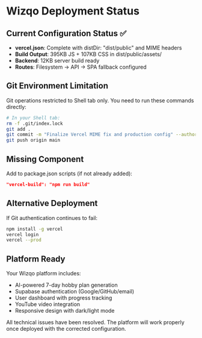 # Wizqo Deployment Status

## Current Configuration Status ✅
- **vercel.json**: Complete with distDir: "dist/public" and MIME headers
- **Build Output**: 395KB JS + 107KB CSS in dist/public/assets/
- **Backend**: 12KB server build ready
- **Routes**: Filesystem → API → SPA fallback configured

## Git Environment Limitation
Git operations restricted to Shell tab only. You need to run these commands directly:

```bash
# In your Shell tab:
rm -f .git/index.lock
git add .
git commit -m "Finalize Vercel MIME fix and production config" --author="wizqo <wizqo2024@gmail.com>"
git push origin main
```

## Missing Component
Add to package.json scripts (if not already added):
```json
"vercel-build": "npm run build"
```

## Alternative Deployment
If Git authentication continues to fail:
```bash
npm install -g vercel
vercel login
vercel --prod
```

## Platform Ready
Your Wizqo platform includes:
- AI-powered 7-day hobby plan generation
- Supabase authentication (Google/GitHub/email)
- User dashboard with progress tracking
- YouTube video integration
- Responsive design with dark/light mode

All technical issues have been resolved. The platform will work properly once deployed with the corrected configuration.